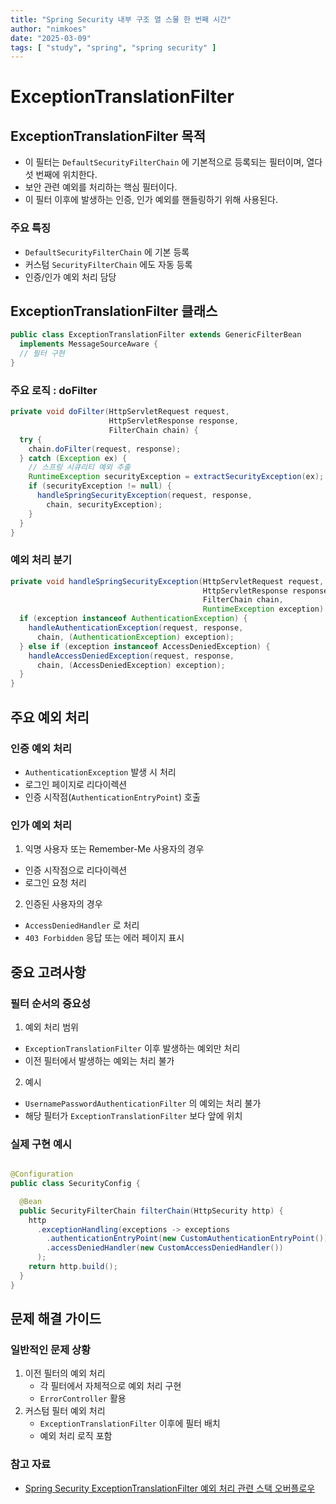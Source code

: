 ```yaml
---
title: "Spring Security 내부 구조 열 스물 한 번째 시간"
author: "nimkoes"
date: "2025-03-09"
tags: [ "study", "spring", "spring security" ]
---
```


# ExceptionTranslationFilter

## ExceptionTranslationFilter 목적

- 이 필터는 `DefaultSecurityFilterChain` 에 기본적으로 등록되는 필터이며, 열다섯 번째에 위치한다.
- 보안 관련 예외를 처리하는 핵심 필터이다.
- 이 필터 이후에 발생하는 인증, 인가 예외를 핸들링하기 위해 사용된다.

### 주요 특징

- `DefaultSecurityFilterChain` 에 기본 등록
- 커스텀 `SecurityFilterChain` 에도 자동 등록
- 인증/인가 예외 처리 담당

## ExceptionTranslationFilter 클래스

```java
public class ExceptionTranslationFilter extends GenericFilterBean
  implements MessageSourceAware {
  // 필터 구현
}
```

### 주요 로직 : doFilter

```java
private void doFilter(HttpServletRequest request,
                      HttpServletResponse response,
                      FilterChain chain) {
  try {
    chain.doFilter(request, response);
  } catch (Exception ex) {
    // 스프링 시큐리티 예외 추출
    RuntimeException securityException = extractSecurityException(ex);
    if (securityException != null) {
      handleSpringSecurityException(request, response,
        chain, securityException);
    }
  }
}
```

### 예외 처리 분기

```java
private void handleSpringSecurityException(HttpServletRequest request,
                                           HttpServletResponse response,
                                           FilterChain chain,
                                           RuntimeException exception) {
  if (exception instanceof AuthenticationException) {
    handleAuthenticationException(request, response,
      chain, (AuthenticationException) exception);
  } else if (exception instanceof AccessDeniedException) {
    handleAccessDeniedException(request, response,
      chain, (AccessDeniedException) exception);
  }
}
```

## 주요 예외 처리

### 인증 예외 처리

- `AuthenticationException` 발생 시 처리
- 로그인 페이지로 리다이렉션
- 인증 시작점(`AuthenticationEntryPoint`) 호출

### 인가 예외 처리

1. 익명 사용자 또는 Remember-Me 사용자의 경우

- 인증 시작점으로 리다이렉션
- 로그인 요청 처리

2. 인증된 사용자의 경우

- `AccessDeniedHandler` 로 처리
- `403 Forbidden` 응답 또는 에러 페이지 표시

## 중요 고려사항

### 필터 순서의 중요성

1. 예외 처리 범위

- `ExceptionTranslationFilter` 이후 발생하는 예외만 처리
- 이전 필터에서 발생하는 예외는 처리 불가

2. 예시

- `UsernamePasswordAuthenticationFilter` 의 예외는 처리 불가
- 해당 필터가 `ExceptionTranslationFilter` 보다 앞에 위치

### 실제 구현 예시

```java

@Configuration
public class SecurityConfig {

  @Bean
  public SecurityFilterChain filterChain(HttpSecurity http) {
    http
      .exceptionHandling(exceptions -> exceptions
        .authenticationEntryPoint(new CustomAuthenticationEntryPoint())
        .accessDeniedHandler(new CustomAccessDeniedHandler())
      );
    return http.build();
  }
}
```

## 문제 해결 가이드

### 일반적인 문제 상황

1. 이전 필터의 예외 처리
   - 각 필터에서 자체적으로 예외 처리 구현
   - `ErrorController` 활용
2. 커스텀 필터 예외 처리
   - `ExceptionTranslationFilter` 이후에 필터 배치
   - 예외 처리 로직 포함

### 참고 자료

- [Spring Security ExceptionTranslationFilter 예외 처리 관련 스택 오버플로우](https://stackoverflow.com/questions/77694705/spring-security-exceptiontranslationfilter-doest-handle-thrown-in-custom-filter)

